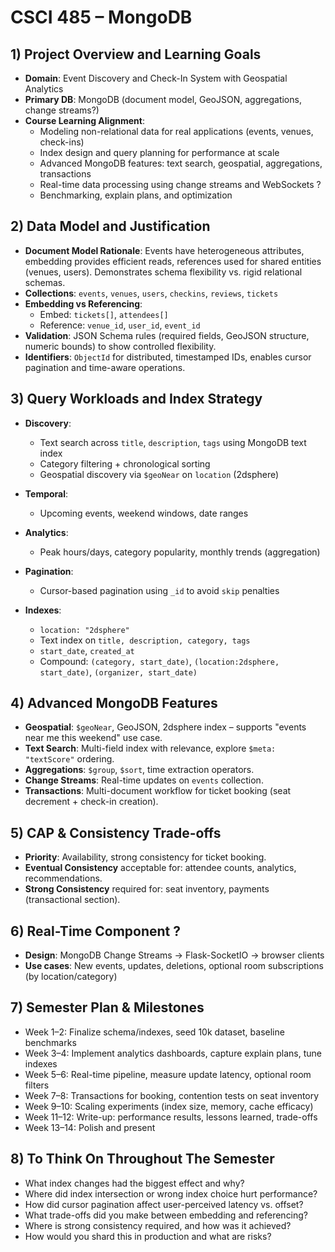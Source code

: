 # CSCI 485 – MongoDB

## 1) Project Overview and Learning Goals

- **Domain**: Event Discovery and Check-In System with Geospatial Analytics
- **Primary DB**: MongoDB (document model, GeoJSON, aggregations, change streams?)
- **Course Learning Alignment**:
  - Modeling non-relational data for real applications (events, venues, check-ins)
  - Index design and query planning for performance at scale
  - Advanced MongoDB features: text search, geospatial, aggregations, transactions
  - Real-time data processing using change streams and WebSockets ?
  - Benchmarking, explain plans, and optimization

## 2) Data Model and Justification

- **Document Model Rationale**: Events have heterogeneous attributes, embedding provides efficient reads, references used for shared entities (venues, users). Demonstrates schema flexibility vs. rigid relational schemas.
- **Collections**: `events`, `venues`, `users`, `checkins`, `reviews`, `tickets`
- **Embedding vs Referencing**:
  - Embed: `tickets[]`, `attendees[]`
  - Reference: `venue_id`, `user_id`, `event_id` 
- **Validation**: JSON Schema rules (required fields, GeoJSON structure, numeric bounds) to show controlled flexibility.
- **Identifiers**: `ObjectId` for distributed, timestamped IDs, enables cursor pagination and time-aware operations.

## 3) Query Workloads and Index Strategy

- **Discovery**:
  - Text search across `title`, `description`, `tags` using MongoDB text index
  - Category filtering + chronological sorting
  - Geospatial discovery via `$geoNear` on `location` (2dsphere)
- **Temporal**:
  - Upcoming events, weekend windows, date ranges
- **Analytics**:
  - Peak hours/days, category popularity, monthly trends (aggregation)
- **Pagination**:
  - Cursor-based pagination using `_id` to avoid `skip` penalties

- **Indexes**:
  - `location: "2dsphere"`
  - Text index on `title, description, category, tags`
  - `start_date`, `created_at`
  - Compound: `(category, start_date)`, `(location:2dsphere, start_date)`, `(organizer, start_date)`

## 4) Advanced MongoDB Features

- **Geospatial**: `$geoNear`, GeoJSON, 2dsphere index – supports "events near me this weekend" use case.
- **Text Search**: Multi-field index with relevance, explore `$meta: "textScore"` ordering.
- **Aggregations**: `$group`, `$sort`, time extraction operators.
- **Change Streams**: Real-time updates on `events` collection.
- **Transactions**: Multi-document workflow for ticket booking (seat decrement + check-in creation).


## 5) CAP & Consistency Trade-offs

- **Priority**: Availability, strong consistency for ticket booking.
- **Eventual Consistency** acceptable for: attendee counts, analytics, recommendations.
- **Strong Consistency** required for: seat inventory, payments (transactional section).

## 6) Real-Time Component ?

- **Design**: MongoDB Change Streams → Flask-SocketIO → browser clients
- **Use cases**: New events, updates, deletions, optional room subscriptions (by location/category)

## 7) Semester Plan & Milestones

- Week 1–2: Finalize schema/indexes, seed 10k dataset, baseline benchmarks
- Week 3–4: Implement analytics dashboards, capture explain plans, tune indexes
- Week 5–6: Real-time pipeline, measure update latency, optional room filters
- Week 7–8: Transactions for booking, contention tests on seat inventory
- Week 9–10: Scaling experiments (index size, memory, cache efficacy)
- Week 11–12: Write-up: performance results, lessons learned, trade-offs
- Week 13–14: Polish and present

## 8) To Think On Throughout The Semester

- What index changes had the biggest effect and why?
- Where did index intersection or wrong index choice hurt performance?
- How did cursor pagination affect user-perceived latency vs. offset?
- What trade-offs did you make between embedding and referencing?
- Where is strong consistency required, and how was it achieved?
- How would you shard this in production and what are risks?